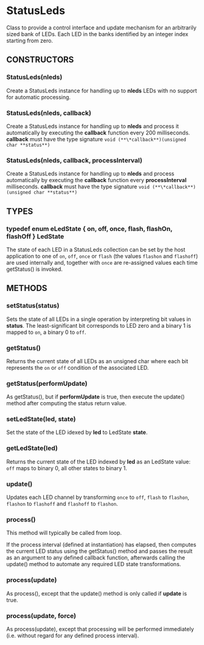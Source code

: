 # StatusLeds

Class to provide a control interface and update mechanism for an
arbitrarily sized bank of LEDs. Each LED in the banks identified by
an integer index starting from zero.

## CONSTRUCTORS

### StatusLeds(nleds)

Create a StatusLeds instance for handling up to **nleds** LEDs with no
support for automatic processing. 

### StatusLeds(nleds, callback)

Create a StatusLeds instance for handling up to **nleds** and process
it automatically by executing the **callback** function every 200
milliseconds. **callback** must have the type signature
```void (**\*callback**)(unsigned char **status**)```

### StatusLeds(nleds, callback, processInterval)

Create a StatusLeds instance for handling up to **nleds** and process
automatically by executing the **callback** function every
**processInterval** milliseconds. **callback** must have the type
signature ```void (**\*callback**)(unsigned char **status**)```

## TYPES

### typedef enum eLedState { on, off, once, flash, flashOn, flashOff } LedState

The state of each LED in a StatusLeds collection can be set by the host
application to one of  ```on```, ```off```, ```once``` or ```flash```
(the values ```flashon``` and ```flashoff```) are used internally and,
together with ```once``` are re-assigned values each time getStatus()
is invoked.

## METHODS

### setStatus(status)

Sets the state of all LEDs in a single operation by interpreting bit
values in **status**. The least-significant bit corresponds to LED zero
and a binary 1 is mapped to ```on```, a binary 0 to ```off```.

### getStatus()

Returns the current state of all LEDs as an unsigned char where each bit
represents the ```on``` or ```off``` condition of the associated LED.

### getStatus(performUpdate)

As getStatus(), but if **performUpdate** is true, then execute the
update() method after computing the status return value.

### setLedState(led, state)

Set the state of the LED idexed by **led** to LedState **state**.

### getLedState(led)

Returns the current state of the LED indexed by **led** as an LedState
value: ```off``` maps to binary 0, all other states to binary 1.

### update()

Updates each LED channel by transforming ```once``` to ```off```,
```flash``` to ```flashon```, ```flashon``` to ```flashoff``` and
```flashoff``` to ```flashon```.

### process()

This method will typically be called from loop.

If the process interval (defined at instantiation) has elapsed, then
computes the current LED status using the getStatus() method and passes
the result as an argument to any defined callback function, afterwards
calling the update() method to automate any required LED state
transformations. 

### process(update)

As process(), except that the update() method is only called if
**update** is true.

### process(update, force)

As process(update), except that processing will be performed
immediately (i.e. without regard for any defined process interval).